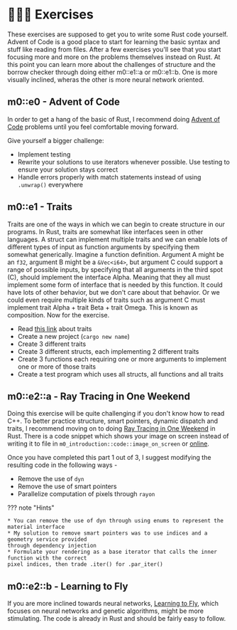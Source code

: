 # 👨🏼‍💻 Exercises
These exercises are supposed to get you to write some Rust code yourself. Advent of Code is a good place to start
for learning the basic syntax and stuff like reading from files. After a few exercises you'll see that you start focusing
more and more on the problems themselves instead on Rust. At this point you can learn more about the challenges
of structure and the borrow checker through doing either m0::e1::a or m0::e1::b. One is more visually inclined,
wheras the other is more neural network oriented.

## m0::e0 - Advent of Code
In order to get a hang of the basic of Rust, I recommend doing [Advent of Code][0]
problems until you feel comfortable moving forward.

Give yourself a bigger challenge:

* Implement testing
* Rewrite your solutions to use iterators whenever possible. Use testing to ensure your solution stays correct
* Handle errors properly with match statements instead of using ```.unwrap()``` everywhere

## m0::e1 - Traits
Traits are one of the ways in which we can begin to create structure in our programs. In Rust, traits
are somewhat like interfaces seen in other languages. A struct can implement multiple traits and we can enable
lots of different types of input as function arguments by specifying them somewhat generically. Imagine a
function definition. Argument A might be an ```f32```, argument B might be a ```&Vec<i64>```, but argument
C could support a range of possible inputs, by specifying that all arguments in the third spot (C), should
implement the interface Alpha. Meaning that they all must implement some form of interface that is
needed by this function. It could have lots of other behavior, but we don't care about that behavior.
Or we could even require multiple kinds of traits such as argument C must implement
trait Alpha + trait Beta + trait Omega. This is known as composition. Now for the exercise.

* Read [this link][1] about traits
* Create a new project (```cargo new name```)
* Create 3 different traits
* Create 3 different structs, each implementing 2 different traits
* Create 3 functions each requiring one or more arguments to implement one or more of those traits
* Create a test program which uses all structs, all functions and all traits

## m0::e2::a - Ray Tracing in One Weekend
Doing this exercise will be quite challenging if you don't know how to read C++. To better practice
structure, smart pointers, dynamic dispatch and traits, I recommend moving on to doing
[Ray Tracing in One Weekend][2] in Rust. There is a code snippet which shows your image on screen
instead of writing it to file in ```m0_introduction::code::image_on_screen``` or [online][3].

Once you have completed this part 1 out of 3, I suggest modifying the resulting code in the following ways -

* Remove the use of ```dyn```
* Remove the use of smart pointers
* Parallelize computation of pixels through ```rayon```

??? note "Hints"

    * You can remove the use of dyn through using enums to represent the material interface
    * My solution to remove smart pointers was to use indices and a geometry service provided
    through dependency injection
    * Formulate your rendering as a base iterator that calls the inner function with the correct
    pixel indices, then trade .iter() for .par_iter() 

## m0::e2::b - Learning to Fly
If you are more inclined towards neural networks, [Learning to Fly][4], which focuses on neural networks and genetic
algorithms, might be more stimulating. The code is already in Rust and should be fairly easy to follow.

[0]: https://adventofcode.com/
[1]: https://github.com/absorensen/the-guide/tree/main/m0_introduction/code/image_on_screen
[2]: https://raytracing.github.io/books/RayTracingInOneWeekend.html
[3]: https://github.com/absorensen/the-guide/tree/main/m0_introduction/code/image_on_screen
[4]: https://pwy.io/posts/learning-to-fly-pt1/
